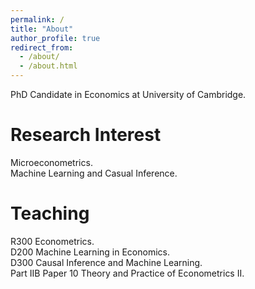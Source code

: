 ```yaml
---
permalink: /
title: "About"
author_profile: true
redirect_from: 
  - /about/
  - /about.html
---
```


PhD Candidate in Economics at University of Cambridge.

Research Interest
======
<p>Microeconometrics.  <br>Machine Learning and Casual Inference. </p>

Teaching
======
<p>R300 Econometrics.  <br>D200 Machine Learning in Economics. 
<br>D300 Causal Inference and Machine Learning. 
<br>Part IIB Paper 10 Theory and Practice of Econometrics II.</p>